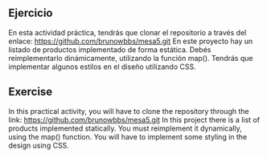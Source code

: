 ## Ejercicio

En esta actividad práctica, tendrás que clonar el repositorio a través del enlace: https://github.com/brunowbbs/mesa5.git
En este proyecto hay un listado de productos implementado de forma estática. Debés reimplementarlo dinámicamente, utilizando la función map().
Tendrás que implementar algunos estilos en el diseño utilizando CSS.

## Exercise

In this practical activity, you will have to clone the repository through the link: https://github.com/brunowbbs/mesa5.git
In this project there is a list of products implemented statically. You must reimplement it dynamically, using the map() function.
You will have to implement some styling in the design using CSS.